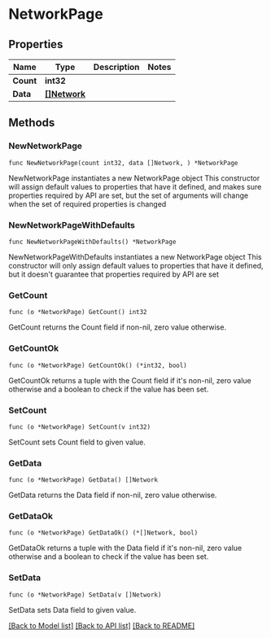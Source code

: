 # NetworkPage

## Properties

Name | Type | Description | Notes
------------ | ------------- | ------------- | -------------
**Count** | **int32** |  | 
**Data** | [**[]Network**](Network.md) |  | 

## Methods

### NewNetworkPage

`func NewNetworkPage(count int32, data []Network, ) *NetworkPage`

NewNetworkPage instantiates a new NetworkPage object
This constructor will assign default values to properties that have it defined,
and makes sure properties required by API are set, but the set of arguments
will change when the set of required properties is changed

### NewNetworkPageWithDefaults

`func NewNetworkPageWithDefaults() *NetworkPage`

NewNetworkPageWithDefaults instantiates a new NetworkPage object
This constructor will only assign default values to properties that have it defined,
but it doesn't guarantee that properties required by API are set

### GetCount

`func (o *NetworkPage) GetCount() int32`

GetCount returns the Count field if non-nil, zero value otherwise.

### GetCountOk

`func (o *NetworkPage) GetCountOk() (*int32, bool)`

GetCountOk returns a tuple with the Count field if it's non-nil, zero value otherwise
and a boolean to check if the value has been set.

### SetCount

`func (o *NetworkPage) SetCount(v int32)`

SetCount sets Count field to given value.


### GetData

`func (o *NetworkPage) GetData() []Network`

GetData returns the Data field if non-nil, zero value otherwise.

### GetDataOk

`func (o *NetworkPage) GetDataOk() (*[]Network, bool)`

GetDataOk returns a tuple with the Data field if it's non-nil, zero value otherwise
and a boolean to check if the value has been set.

### SetData

`func (o *NetworkPage) SetData(v []Network)`

SetData sets Data field to given value.



[[Back to Model list]](../README.md#documentation-for-models) [[Back to API list]](../README.md#documentation-for-api-endpoints) [[Back to README]](../README.md)


